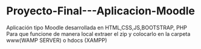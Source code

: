 # Proyecto-Final---Aplicacion-Moodle
Aplicación tipo Moodle desarrollada en HTML,CSS,JS,BOOTSTRAP, PHP
Para que funcione de manera local extraer el zip y colocarlo en la carpeta www(WAMP SERVER) o  hdocs (XAMPP)
